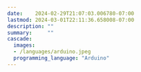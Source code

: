 ```yaml
---
date:    2024-02-29T21:07:03.006780-07:00
lastmod: 2024-03-01T22:11:36.658008-07:00
description: ""
summary:     ""
cascade:
  images:
  - /languages/arduino.jpeg
  programming_language: "Arduino"
---
```

